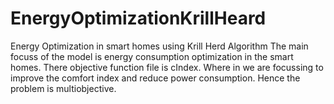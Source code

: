 # EnergyOptimizationKrillHeard
Energy Optimization in smart homes using Krill Herd Algorithm
The main focuss of the model is energy consumption optimization in the smart homes. 
There objective function file is cIndex. Where in we are focussing to improve the comfort index and reduce power consumption. Hence the problem is multiobjective.

